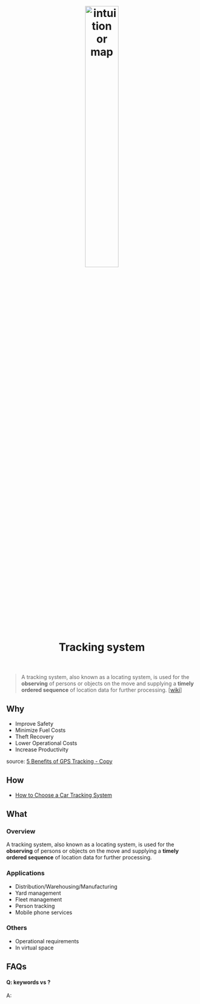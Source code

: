 <h1 align="center">
<br>
	<a href="https://www.wikiwand.com/en/Tracking_system">
  <img src="https://i.imgur.com/LSe7rCz.jpeg" alt="intuition or map" width=42%">
  </a>
  <br><br>
Tracking system  
  <br><br>
</h1>

> A tracking system, also known as a locating system, is used for the **observing** of persons or objects on the move and supplying a **timely ordered sequence** of location data for further processing.
 [[wiki](https://www.wikiwand.com/en/Tracking_system)]

## Why 

* Improve Safety
* Minimize Fuel Costs 
* Theft Recovery
* Lower Operational Costs
* Increase Productivity

source: [5 Benefits of GPS Tracking - Copy](https://www.teletracnavman.com/resources/blog/5-benefits-of-gps-tracking-copy)

## How

* [How to Choose a Car Tracking System](https://www.wikihow.com/Choose-a-Car-Tracking-System)

## What 

### Overview

A tracking system, also known as a locating system, is used for the **observing** of persons or objects on the move and supplying a **timely ordered sequence** of location data for further processing.

### Applications

* Distribution/Warehousing/Manufacturing
* Yard management
* Fleet management
* Person tracking
* Mobile phone services


### Others

* Operational requirements
* In virtual space


## FAQs

#### Q: keywords vs ?

A: 


